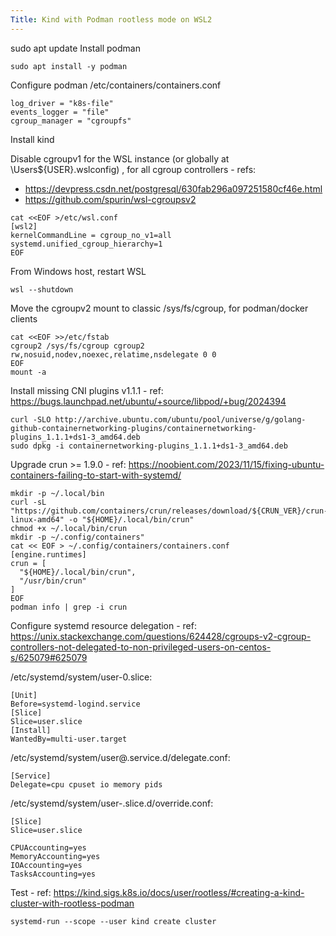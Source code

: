 ```yaml
---
Title: Kind with Podman rootless mode on WSL2
---
```


sudo apt update
Install podman
```shell
sudo apt install -y podman
```

Configure podman /etc/containers/containers.conf
```shell
log_driver = "k8s-file"
events_logger = "file"
cgroup_manager = "cgroupfs"
```

Install kind

Disable cgroupv1 for the WSL instance (or globally at \Users\${USER}\.wslconfig) , for all cgroup controllers - refs:
- https://devpress.csdn.net/postgresql/630fab296a097251580cf46e.html
- https://github.com/spurin/wsl-cgroupsv2

```shell
cat <<EOF >/etc/wsl.conf
[wsl2]
kernelCommandLine = cgroup_no_v1=all systemd.unified_cgroup_hierarchy=1
EOF
```

From Windows host, restart WSL
```shell
wsl --shutdown
```

Move the cgroupv2 mount to classic /sys/fs/cgroup, for podman/docker clients
```shell
cat <<EOF >>/etc/fstab
cgroup2 /sys/fs/cgroup cgroup2 rw,nosuid,nodev,noexec,relatime,nsdelegate 0 0
EOF
mount -a
```

Install missing CNI plugins v1.1.1 - ref: https://bugs.launchpad.net/ubuntu/+source/libpod/+bug/2024394
```
curl -SLO http://archive.ubuntu.com/ubuntu/pool/universe/g/golang-github-containernetworking-plugins/containernetworking-plugins_1.1.1+ds1-3_amd64.deb
sudo dpkg -i containernetworking-plugins_1.1.1+ds1-3_amd64.deb
```

Upgrade crun >= 1.9.0 - ref: https://noobient.com/2023/11/15/fixing-ubuntu-containers-failing-to-start-with-systemd/
```shell
mkdir -p ~/.local/bin
curl -sL "https://github.com/containers/crun/releases/download/${CRUN_VER}/crun-${CRUN_VER}-linux-amd64" -o "${HOME}/.local/bin/crun"
chmod +x ~/.local/bin/crun
mkdir -p ~/.config/containers"
cat << EOF > ~/.config/containers/containers.conf
[engine.runtimes]
crun = [
  "${HOME}/.local/bin/crun",
  "/usr/bin/crun"
]
EOF
podman info | grep -i crun
```

Configure systemd resource delegation - ref: https://unix.stackexchange.com/questions/624428/cgroups-v2-cgroup-controllers-not-delegated-to-non-privileged-users-on-centos-s/625079#625079

/etc/systemd/system/user-0.slice:
```
[Unit]
Before=systemd-logind.service
[Slice]
Slice=user.slice
[Install]
WantedBy=multi-user.target
```

/etc/systemd/system/user@.service.d/delegate.conf:
```
[Service]
Delegate=cpu cpuset io memory pids
```

/etc/systemd/system/user-.slice.d/override.conf:
```
[Slice]
Slice=user.slice

CPUAccounting=yes
MemoryAccounting=yes
IOAccounting=yes
TasksAccounting=yes
```

Test - ref: https://kind.sigs.k8s.io/docs/user/rootless/#creating-a-kind-cluster-with-rootless-podman

```
systemd-run --scope --user kind create cluster
```
